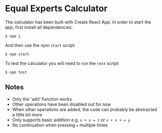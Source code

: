 # Equal Experts Calculator

The calculator has been built with Create React App. In order to start the app, first install all dependencies:
```
$ npm i
```

And then use the npm `start` script:
```
$ npm start
```

To test the calculator you will need to run the `test` script:
```
$ npm test
```

## Notes
* Only the 'add' function works
* Other operations have been disabled out for now
* When other operations are added, the code can probably be abstracted a little bit more
* Only supports basic addition e.g. `x + x = z` or `x + x + = y`
* No continuation when pressing `=` multiple times
